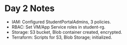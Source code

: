 # Day 2 Notes
- IAM: Configured StudentPortalAdmins, 3 policies.
- RBAC: Set VM/App Service roles in student-rg.
- Storage: S3 bucket, Blob container created, encrypted.
- Terraform: Scripts for S3, Blob Storage; initialized.